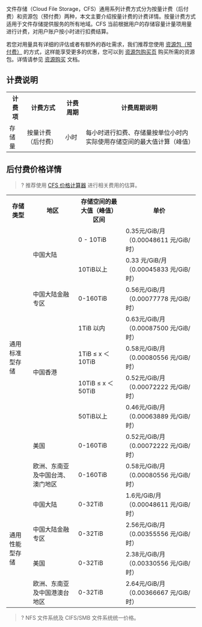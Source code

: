 文件存储（Cloud File Storage，CFS）通用系列计费方式分为按量计费（后付费）和资源包（预付费）两种，本文主要介绍按量计费的计费详情。按量计费方式适用于文件存储提供服务的所有地域。CFS 当前根据用户的存储容量计量项用量进行计费，对用户账户按小时进行扣费结算。

若您对用量具有详细的评估或者有额外的吞吐需求，我们推荐您使用 [资源包（预付费）](https://cloud.tencent.com/document/product/582/47379) 的方式，这样能享受更多的优惠，您可以到 [资源包购买页](https://buy.cloud.tencent.com/cfs_package?rid=1&zoneId=100003&StorageType=HP&FileSystemId=cfs-3bd20beed) 购买所需的资源包。详情请参见 [资源购买](https://cloud.tencent.com/document/product/582/47382) 文档。

## 计费说明

<table>
   <tr>
      <th>计费项</th>
      <th>计费方式</th>
      <th>计费周期</th>
      <th>计费周期说明</th>
   </tr>
   <tr>
      <td>存储量</td>
      <td>按量计费（后付费）</td>
      <td>小时</td>
      <td>每小时进行扣费、存储量按单位小时内实际使用存储空间的最大值计算（峰值）</td>
   </tr>
</table>


## 后付费价格详情 
>? 推荐使用 [CFS 价格计算器](https://buy.cloud.tencent.com/price/cfs/calculator) 进行相关费用的估算。
>
<table>
   <tr>
      <th>存储类型</th>
      <th>地区</th>
      <th>存储空间的最大值（峰值）区间</th>
      <th nowrap="nowrap">单价</th>
   </tr>
   <tr>
      <td rowspan="9">通用标准型存储</td>
      <td rowspan="2">中国大陆</td>
      <td>0 - 10TiB</td>
      <td>0.35元/GiB/月 （0.00048611 元/GiB/时）</td>
   </tr>
   <tr>
      <td>10TiB以上</td>
      <td>0.33 元/GiB/月（0.00045833 元/GiB/时）</td>
   </tr>
      <td rowspan="1">中国大陆金融专区</td>
      <td>0-160TiB</td>
      <td>0.56元/GiB/月 （0.00077778 元/GiB/时）</td>
   </tr>
   <tr>
      <td rowspan="4">中国香港</td>
      <td>1TiB 以内</td>
      <td>0.63元/GiB/月 （0.00087500 元/GiB/时）</td>
   </tr>
   <tr>
      <td>1TiB ≤ x ＜ 10TiB</td>
      <td>0.58元/GiB/月 （0.00080556 元/GiB/时）</td>
   </tr>
   <tr>
      <td>10TiB ≤ x ＜ 50TiB</td>
      <td>0.52元/GiB/月 （0.00072222 元/GiB/时）</td>
   </tr>
   <tr>
      <td>50TiB以上</td>
      <td>0.46元/GiB/月 （0.00063889 元/GiB/时）</td>
   </tr>
  <tr>
      <td>美国</td>
      <td>0-160TiB</td>
      <td>0.52元/GiB/月（0.00072222 元/GiB/时）</td>
  <tr>
      <td>欧洲、东南亚及中国台湾、澳门地区</td>
      <td>0-160TiB</td>
      <td>0.58元/GiB/月（0.00080556 元/GiB/时）</td>
   </tr>

   </tr>
   <tr>
      <td rowspan="4">通用性能型存储</td>
      <td>中国大陆</td>
      <td>0-32TiB</td>
      <td>1.6元/GiB/月 （0.00048611 元/GiB/时）</td>
   </tr>
  <tr>
      <td>中国大陆金融专区</td>
      <td>0-32TiB</td>
      <td>2.56元/GiB/月（0.00355556 元/GiB/时）</td>
   </tr>
  <tr>
      <td>美国</td>
      <td>0-32TiB</td>
      <td>2.38元/GiB/月（0.00330556 元/GiB/时）</td>
  <tr>
      <td>欧洲、东南亚及中国港澳台地区</td>
      <td>0-32TiB</td>
      <td>2.64元/GiB/月（0.00366667 元/GiB/时）</td>
   </tr>

</table>

>? NFS 文件系统及 CIFS/SMB 文件系统统一价格。
>

